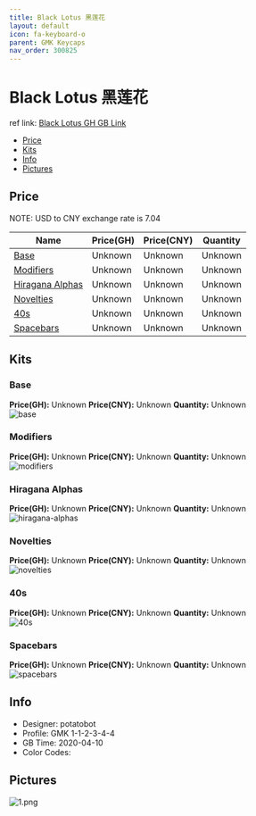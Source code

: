 ```yaml
---
title: Black Lotus 黑莲花
layout: default
icon: fa-keyboard-o
parent: GMK Keycaps
nav_order: 300825
---
```


# Black Lotus 黑莲花

ref link: [Black Lotus GH GB Link](https://geekhack.org/index.php?topic=105639.0)  
* [Price](#price)  
* [Kits](#kits)  
* [Info](#info)  
* [Pictures](#pictures)  


## Price  

NOTE: USD to CNY exchange rate is 7.04

| Name          | Price(GH)    |  Price(CNY) | Quantity |
| ------------- | ------------ |  ---------- | -------- |
|[Base](#base)|Unknown|Unknown|Unknown|
|[Modifiers](#modifiers)|Unknown|Unknown|Unknown|
|[Hiragana Alphas](#hiragana-alphas)|Unknown|Unknown|Unknown|
|[Novelties](#novelties)|Unknown|Unknown|Unknown|
|[40s](#40s)|Unknown|Unknown|Unknown|
|[Spacebars](#spacebars)|Unknown|Unknown|Unknown|


## Kits  
### Base  
**Price(GH):** Unknown    **Price(CNY):** Unknown    **Quantity:** Unknown  
<img src="{{ 'assets/images/gmk-keycaps/blacklotus/kits_pics/base.jpg' | relative_url }}" alt="base" class="image featured">

### Modifiers  
**Price(GH):** Unknown    **Price(CNY):** Unknown    **Quantity:** Unknown  
<img src="{{ 'assets/images/gmk-keycaps/blacklotus/kits_pics/modifiers.jpg' | relative_url }}" alt="modifiers" class="image featured">

### Hiragana Alphas  
**Price(GH):** Unknown    **Price(CNY):** Unknown    **Quantity:** Unknown  
<img src="{{ 'assets/images/gmk-keycaps/blacklotus/kits_pics/hiragana-alphas.jpg' | relative_url }}" alt="hiragana-alphas" class="image featured">

### Novelties  
**Price(GH):** Unknown    **Price(CNY):** Unknown    **Quantity:** Unknown  
<img src="{{ 'assets/images/gmk-keycaps/blacklotus/kits_pics/novelties.jpg' | relative_url }}" alt="novelties" class="image featured">

### 40s  
**Price(GH):** Unknown    **Price(CNY):** Unknown    **Quantity:** Unknown  
<img src="{{ 'assets/images/gmk-keycaps/blacklotus/kits_pics/40s.jpg' | relative_url }}" alt="40s" class="image featured">

### Spacebars  
**Price(GH):** Unknown    **Price(CNY):** Unknown    **Quantity:** Unknown  
<img src="{{ 'assets/images/gmk-keycaps/blacklotus/kits_pics/spacebars.jpg' | relative_url }}" alt="spacebars" class="image featured">


## Info  
* Designer: potatobot  
* Profile: GMK 1-1-2-3-4-4  
* GB Time: 2020-04-10  
* Color Codes:  


## Pictures  
<img src="{{ 'assets/images/gmk-keycaps/blacklotus/rendering_pics/1.png' | relative_url }}" alt="1.png" class="image featured">
